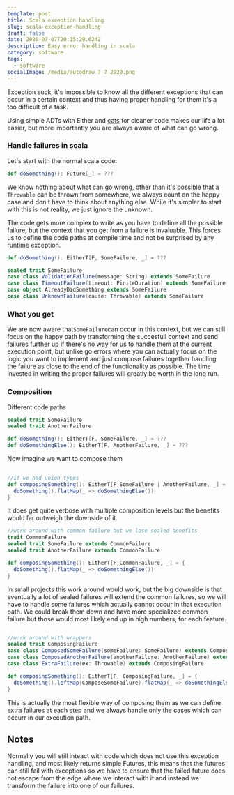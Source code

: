 ```yaml
---
template: post
title: Scala exception handling
slug: scala-exception-handling
draft: false
date: 2020-07-07T20:15:29.624Z
description: Easy error handling in scala
category: software
tags:
  - software
socialImage: /media/autodraw 7_7_2020.png
---
```

Exception suck, it's impossible to know all the different exceptions that can occur in a certain context and thus having proper handling for them it's a too difficult of a task.     

Using simple ADTs with Either and [cats](https://typelevel.org/cats/) for cleaner code makes our life a lot easier, but more importantly you are always aware of what can go wrong.

### Handle failures in scala

Let's start with the normal scala code:

```scala
def doSomething(): Future[_] = ???
```

We know nothing about what can go wrong, other than it's possible that a `Throwable` can be thrown from somewhere, we always count on the happy case and don't have to think about anything else. While it's simpler to start with this is not reality, we just ignore the unknown.

The code gets more complex to write as you have to define all the possible failure, but the context that you get from a failure is invaluable. This forces us to define the code paths at compile time and not be surprised by any runtime exception. 

```scala
def doSomething(): EitherT[F, SomeFailure, _] = ???

sealed trait SomeFailure
case class ValidationFailure(message: String) extends SomeFailure
case class TimeoutFailure(timeout: FiniteDuration) extends SomeFailure
case object AlreadyDidSomething extends SomeFailure
case class UnknownFailure(cause: Throwable) extends SomeFailure
```

### What you get

We are now aware that`SomeFailure`can occur in this context, but we can still focus on the happy path by transforming the succesfull context and send failures further up if there's no way for us to handle them at the current execution point, but unlike go errors where you can actually focus on the logic you want to implement and just compose failures together handling the failure as close to the end of the functionality as possible. The time invested in writing the proper failures will greatly be worth in the long run. 

### Composition

Different code paths

```scala
sealed trait SomeFailure
sealed trait AnotherFailure

def doSomething(): EitherT[F, SomeFailure, _] = ???
def doSomethingElse(): EitherT[F, AnotherFailure, _] = ???
```

Now imagine we want to compose them

```scala
﻿
//if we had union types
def composingSomething(): EitherT[F,SomeFailure | AnotherFailure, _] = {
  doSomething().flatMap(_ => doSomethingElse())
}
```

It does get quite verbose with multiple composition levels but the benefits would far outweigh the downside of it.

```scala
//work around with common failure but we lose sealed benefits
trait CommonFailure
sealed trait SomeFailure extends CommonFailure
sealed trait AnotherFailure extends CommonFailure

def composingSomething(): EitherT[F,CommonFailure, _] = {
  doSomething().flatMap(_ => doSomethingElse())
}
```

In small projects this work around would work, but the big downside is that eventually a lot of sealed failures will extend the common failures, so we will have to handle some failures which actually cannot occur in that execution path. We could break them down and have more specialized common failure but those would most likely end up in high numbers, for each feature.

```scala

//work around with wrappers
sealed trait ComposingFailure
case class ComposedSomeFailure(someFailure: SomeFailure) extends ComposingFailure 
case class ComposedAnotherFailure(anotherFailure: AnotherFailure) extends ComposingFailure 
case class ExtraFailure(ex: Throwable) extends ComposingFailure

def composingSomething(): EitherT[F, ComposingFailure, _] = {
  doSomething().leftMap(ComposeSomeFailure).flatMap(_ => doSomethingElse().leftMap(ComposedAnotherFailure))
}
```

This is actually the most flexible way of composing them as we can define extra failures at each step and we always handle only the cases which can occurr in our execution path.

## Notes

Normally you will still inteact with code which does not use this exception handling, and most likely returns simple Futures, this means that the futures can still fail with exceptions so we have to ensure that the failed future does not escape from the edge where we interact with it and instead we transform the failure into one of our failures.
